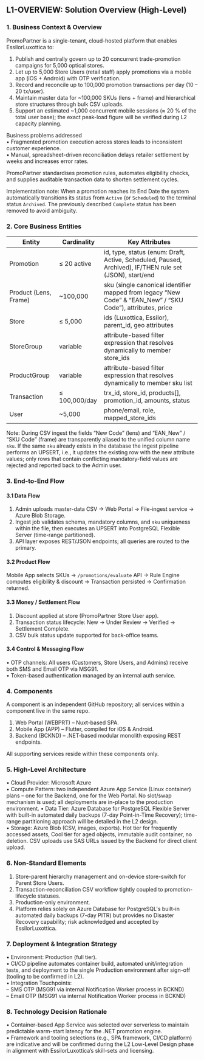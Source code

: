 ## L1-OVERVIEW: Solution Overview (High-Level)

### 1. Business Context & Overview  
PromoPartner is a single-tenant, cloud-hosted platform that enables EssilorLuxottica to:  
1. Publish and centrally govern up to 20 concurrent trade-promotion campaigns for 5,000 optical stores.  
2. Let up to 5,000 Store Users (retail staff) apply promotions via a mobile app (iOS + Android) with OTP verification.  
3. Record and reconcile up to 100,000 promotion transactions per day (10 – 20 tx/user).  
4. Maintain master data for ~100,000 SKUs (lens + frame) and hierarchical store structures through bulk CSV uploads.  
5. Support an estimated ~1,000 concurrent mobile sessions (≈ 20 % of the total user base); the exact peak-load figure will be verified during L2 capacity planning.  

Business problems addressed  
• Fragmented promotion execution across stores leads to inconsistent customer experience.  
• Manual, spreadsheet-driven reconciliation delays retailer settlement by weeks and increases error rates.  

PromoPartner standardises promotion rules, automates eligibility checks, and supplies auditable transaction data to shorten settlement cycles.  

Implementation note: When a promotion reaches its End Date the system automatically transitions its status from `Active` (or `Scheduled`) to the terminal status `Archived`. The previously described `Complete` status has been removed to avoid ambiguity.

### 2. Core Business Entities  

| Entity | Cardinality | Key Attributes |
|--------|-------------|----------------|
| Promotion | ≤ 20 active | id, type, status (enum: Draft, Active, Scheduled, Paused, Archived), IF/THEN rule set (JSON), start/end |
| Product (Lens, Frame) | ~100,000 | sku (single canonical identifier mapped from legacy “New Code” & “EAN_New” / “SKU Code”), attributes, price |
| Store | ≤ 5,000 | ids (Luxottica, Essilor), parent_id, geo attributes |
| StoreGroup | variable | attribute-based filter expression that resolves dynamically to member store_ids |
| ProductGroup | variable | attribute-based filter expression that resolves dynamically to member sku list |
| Transaction | ≤ 100,000/day | trx_id, store_id, products[], promotion_id, amounts, status |
| User | ~5,000 | phone/email, role, mapped_store_ids |

Note: During CSV ingest the fields “New Code” (lens) and “EAN_New” / “SKU Code” (frame) are transparently aliased to the unified column name `sku`. If the same `sku` already exists in the database the ingest pipeline performs an UPSERT, i.e., it updates the existing row with the new attribute values; only rows that contain conflicting mandatory-field values are rejected and reported back to the Admin user.

### 3. End-to-End Flow  

#### 3.1 Data Flow  
1. Admin uploads master-data CSV → Web Portal → File-ingest service → Azure Blob Storage.  
2. Ingest job validates schema, mandatory columns, and `sku` uniqueness within the file, then executes an UPSERT into PostgreSQL Flexible Server (time-range partitioned).
3. API layer exposes REST/JSON endpoints; all queries are routed to the primary.

#### 3.2 Product Flow  
Mobile App selects SKUs → `/promotions/evaluate` API → Rule Engine computes eligibility & discount → Transaction persisted → Confirmation returned.

#### 3.3 Money / Settlement Flow  
1. Discount applied at store (PromoPartner Store User app).  
2. Transaction status lifecycle: New → Under Review → Verified → Settlement Complete.  
3. CSV bulk status update supported for back-office teams.

#### 3.4 Control & Messaging Flow  
• OTP channels: All users (Customers, Store Users, and Admins) receive both SMS and Email OTP via MSG91.  
• Token-based authentication managed by an internal auth service.

### 4. Components  
A component is an independent GitHub repository; all services within a component live in the same repo.  

1. Web Portal (WEBPRT) – Nuxt-based SPA.  
2. Mobile App (APP) – Flutter, compiled for iOS & Android.  
3. Backend (BCKND) – .NET-based modular monolith exposing REST endpoints.  

All supporting services reside within these components only.

### 5. High-Level Architecture  
• Cloud Provider: Microsoft Azure  
• Compute Pattern: two independent Azure App Service (Linux container) plans – one for the Backend, one for the Web Portal. No slot/swap mechanism is used; all deployments are in-place to the production environment.
• Data Tier: Azure Database for PostgreSQL Flexible Server with built-in automated daily backups (7-day Point-in-Time Recovery); time-range partitioning approach will be detailed in the L2 design.  
• Storage: Azure Blob (CSV, images, exports). Hot tier for frequently accessed assets, Cool tier for aged objects, immutable audit container, no deletion. CSV uploads use SAS URLs issued by the Backend for direct client upload.

### 6. Non-Standard Elements 
1. Store-parent hierarchy management and on-device store-switch for Parent Store Users.  
2. Transaction-reconciliation CSV workflow tightly coupled to promotion-lifecycle statuses.  
3. Production-only environment.  
4. Platform relies solely on Azure Database for PostgreSQL's built-in automated daily backups (7-day PITR) but provides no Disaster Recovery capability; risk acknowledged and accepted by EssilorLuxottica.

### 7. Deployment & Integration Strategy 
• Environment: Production (full tier).  
• CI/CD pipeline automates container build, automated unit/integration tests, and deployment to the single Production environment after sign-off (tooling to be confirmed in L2).  
• Integration Touchpoints:  
  – SMS OTP (MSG91 via internal Notification Worker process in BCKND)  
  – Email OTP (MSG91 via internal Notification Worker process in BCKND)

### 8. Technology Decision Rationale
• Container-based App Service was selected over serverless to maintain predictable warm-start latency for the .NET promotion engine.  
• Framework and tooling selections (e.g., SPA framework, CI/CD platform) are indicative and will be confirmed during the L2 Low-Level Design phase in alignment with EssilorLuxottica’s skill-sets and licensing.